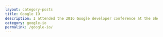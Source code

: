 ```yaml
---
layout: category-posts
title: Google IO
description: I attended the 2016 Google developer conference at the Shoreline Amphitheatre, Mountain View, California. It gave me the chance to learn about new products, new technologies and Android development practices.
category: google-io
permalink: /google-io/
---
```

